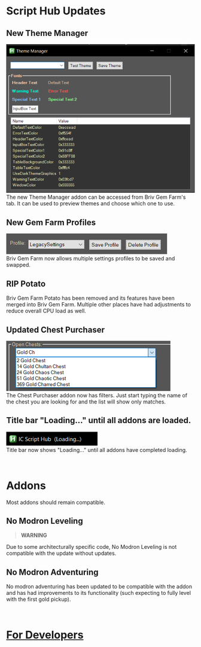 # **Script Hub Updates**  
## **New Theme Manager**  
![Theme Loading](../docimages/update-3-6-0/Theme-Manager.png)  
The new Theme Manager addon can be accessed from Briv Gem Farm's tab. It can be used to preview themes and choose which one to use.  
## **New Gem Farm Profiles**  
![Gem Farm Profiles](../docimages/update-3-6-0/Gem-Farm-Profiles.png)  
Briv Gem Farm now allows multiple settings profiles to be saved and swapped.  
## **RIP Potato**  
Briv Gem Farm Potato has been removed and its features have been merged into Briv Gem Farm. Multiple other places have had adjustments to reduce overall CPU load as well.  
## **Updated Chest Purchaser**  
![Chest Purchaser](../docimages/update-3-6-0/Chest-Filters.png)  
The Chest Purchaser addon now has filters. Just start typing the name of the chest you are looking for and the list will show only matches.  
## **Title bar "Loading..." until all addons are loaded.**  
![Title Bar Loading](../docimages/update-3-6-0/Title-Bar-Loading.png)  
Title bar now shows "Loading..." until all addons have completed loading.  


&nbsp;
# **Addons**  
Most addons should remain compatible.
## **No Modron Leveling**  
> **WARNING**

Due to some architecturally specific code, No Modron Leveling is not compatible with the update without updates.
## **No Modron Adventuring**  
No modron adventuring has been updated to be compatible with the addon and has had improvements to its functionality (such expecting to fully level with the first gold pickup).  


&nbsp;
# **[For Developers](./update-3-6-0-news-developers.md)**  



